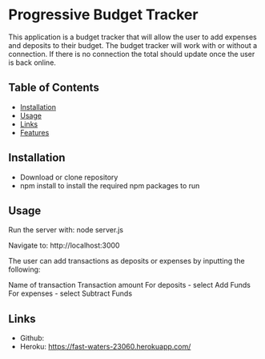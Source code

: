 # Progressive Budget Tracker

This application is a budget tracker that will allow the user to add expenses and deposits to their budget. The budget tracker will work with or without a connection. If there is no connection the total should update once the user is back online.

## Table of Contents

- [Installation](#installation)
- [Usage](#Usage)
- [Links](#links)
- [Features](#features)

## Installation

- Download or clone repository
- npm install to install the required npm packages to run

## Usage

Run the server with: node server.js

Navigate to: http://localhost:3000

The user can add transactions as deposits or expenses by inputting the following:

Name of transaction
Transaction amount
For deposits - select Add Funds
For expenses - select Subtract Funds

## Links

- Github:
- Heroku: https://fast-waters-23060.herokuapp.com/
